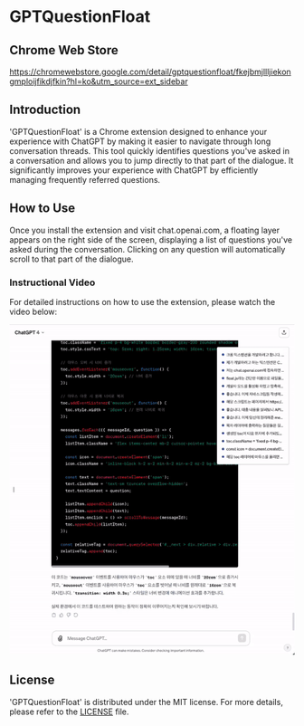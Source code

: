 # GPTQuestionFloat

## Chrome Web Store

https://chromewebstore.google.com/detail/gptquestionfloat/fkejbmjllljiekongmploijfikdjfkin?hl=ko&utm_source=ext_sidebar

## Introduction

'GPTQuestionFloat' is a Chrome extension designed to enhance your experience with ChatGPT by making it easier to navigate through long conversation threads. This tool quickly identifies questions you've asked in a conversation and allows you to jump directly to that part of the dialogue. It significantly improves your experience with ChatGPT by efficiently managing frequently referred questions.

## How to Use

Once you install the extension and visit chat.openai.com, a floating layer appears on the right side of the screen, displaying a list of questions you've asked during the conversation. Clicking on any question will automatically scroll to that part of the dialogue.

### Instructional Video

For detailed instructions on how to use the extension, please watch the video below:

<p align="center">
    <img src="assets/GPTQuestionFloat_Usage.gif" alt="Instructional GIF">
</p>

## License

'GPTQuestionFloat' is distributed under the MIT license. For more details, please refer to the [LICENSE](LICENSE.md) file.
